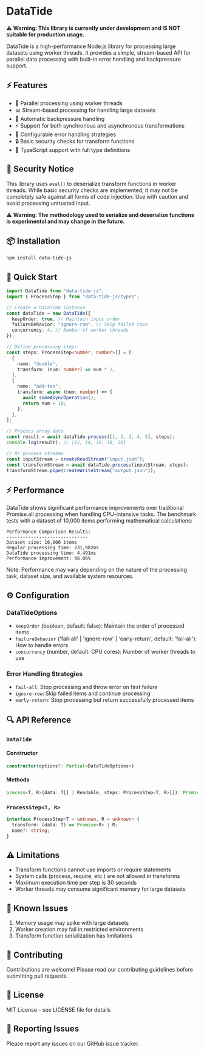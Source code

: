 # DataTide

⚠️ **Warning: This library is currently under development and IS NOT suitable for production usage.**

DataTide is a high-performance Node.js library for processing large datasets using worker threads. It provides a simple, stream-based API for parallel data processing with built-in error handling and backpressure support.

## ⚡ Features

- 🚀 Parallel processing using worker threads
- 📊 Stream-based processing for handling large datasets
- 🔄 Automatic backpressure handling
- ⚡ Support for both synchronous and asynchronous transformations
- 🎯 Configurable error handling strategies
- 🔒 Basic security checks for transform functions
- 📝 TypeScript support with full type definitions

## 🚨 Security Notice

This library uses `eval()` to deserialize transform functions in worker threads. While basic security checks are implemented, it may not be completely safe against all forms of code injection. Use with caution and avoid processing untrusted input.

⚠️ **Warning: The methodology used to serialize and deserialize functions is experimental and may change in the future.**

## 📦 Installation

```bash
npm install data-tide-js
```

## 🚀 Quick Start

```typescript
import DataTide from "data-tide-js";
import { ProcessStep } from "data-tide-js/types";

// Create a DataTide instance
const dataTide = new DataTide({
  keepOrder: true, // Maintain input order
  failureBehavior: "ignore-row", // Skip failed rows
  concurrency: 4, // Number of worker threads
});

// Define processing steps
const steps: ProcessStep<number, number>[] = [
  {
    name: "double",
    transform: (num: number) => num * 2,
  },
  {
    name: "add-ten",
    transform: async (num: number) => {
      await someAsyncOperation();
      return num + 10;
    },
  },
];

// Process array data
const result = await dataTide.process([1, 2, 3, 4, 5], steps);
console.log(result); // [12, 14, 16, 18, 20]

// Or process streams
const inputStream = createReadStream("input.json");
const transformStream = await dataTide.process(inputStream, steps);
transformStream.pipe(createWriteStream("output.json"));
```

## ⚡ Performance

DataTide shows significant performance improvements over traditional Promise.all processing when handling CPU-intensive tasks. The benchmark tests with a dataset of 10,000 items performing mathematical calculations:

```
Performance Comparison Results:
------------------------------
Dataset size: 10,000 items
Regular processing time: 231,982ms
DataTide processing time: 4,491ms
Performance improvement: 98.06%
```

Note: Performance may vary depending on the nature of the processing task, dataset size, and available system resources.

## ⚙️ Configuration

### DataTideOptions

- `keepOrder` (boolean, default: false): Maintain the order of processed items
- `failureBehavior` ('fail-all' | 'ignore-row' | 'early-return', default: 'fail-all'): How to handle errors
- `concurrency` (number, default: CPU cores): Number of worker threads to use

### Error Handling Strategies

- `fail-all`: Stop processing and throw error on first failure
- `ignore-row`: Skip failed items and continue processing
- `early-return`: Stop processing but return successfully processed items

## 🔍 API Reference

### `DataTide`

#### Constructor

```typescript
constructor(options?: Partial<DataTideOptions>)
```

#### Methods

```typescript
process<T, R>(data: T[] | Readable, steps: ProcessStep<T, R>[]): Promise<R[] | Transform>
```

### `ProcessStep<T, R>`

```typescript
interface ProcessStep<T = unknown, R = unknown> {
  transform: (data: T) => Promise<R> | R;
  name?: string;
}
```

## ⚠️ Limitations

- Transform functions cannot use imports or require statements
- System calls (process, require, etc.) are not allowed in transforms
- Maximum execution time per step is 30 seconds
- Worker threads may consume significant memory for large datasets

## 🐛 Known Issues

1. Memory usage may spike with large datasets
2. Worker creation may fail in restricted environments
3. Transform function serialization has limitations

## 🤝 Contributing

Contributions are welcome! Please read our contributing guidelines before submitting pull requests.

## 📄 License

MIT License - see LICENSE file for details

## 🐛 Reporting Issues

Please report any issues on our GitHub issue tracker.
